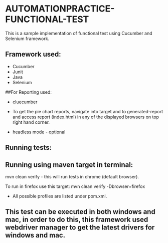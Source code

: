 # AUTOMATIONPRACTICE-FUNCTIONAL-TEST

This is a sample implementation of functional test using Cucumber and Selenium framework.

## Framework used:
* Cucumber
* Junit
* Java
* Selenium

##For Reporting used:
* cluecumber
* To get the pie chart reports, navigate into target and to generated-report and access report (index.html) in any of the displayed browsers on top right hand corner.

* headless mode - optional

## Running tests:

## Running using maven target in terminal:
mvn clean verify - this will run tests in chrome (default browser).

To run in firefox use this target: mvn clean verify -Dbrowser=firefox

* All possible profiles are listed under pom.xml.

## This test can be executed in both windows and mac, in order to do this, this framework used webdriver manager to get the latest drivers for windows and mac.


   


